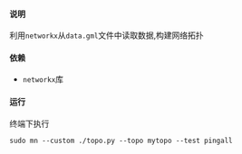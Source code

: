 #### 说明
利用`networkx`从`data.gml`文件中读取数据,构建网络拓扑

#### 依赖
+ `networkx`库

#### 运行
终端下执行
```shell
sudo mn --custom ./topo.py --topo mytopo --test pingall
```
